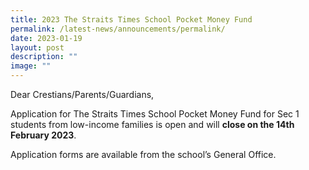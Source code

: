 ```yaml
---
title: 2023 The Straits Times School Pocket Money Fund
permalink: /latest-news/announcements/permalink/
date: 2023-01-19
layout: post
description: ""
image: ""
---
```


Dear Crestians/Parents/Guardians,

Application for The Straits Times School Pocket Money Fund for Sec 1 students from low-income families is open and will **close on the 14th February 2023**.
  
Application forms are available from the school’s General Office.